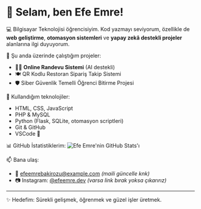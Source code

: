 # 👋 Selam, ben Efe Emre!

💻 Bilgisayar Teknolojisi öğrencisiyim. Kod yazmayı seviyorum, özellikle de **web geliştirme**, **otomasyon sistemleri** ve **yapay zekâ destekli projeler** alanlarına ilgi duyuyorum.

🚀 Şu anda üzerinde çalıştığım projeler:
- 👨‍💻 **Online Randevu Sistemi** (AI destekli)
- 🍽️ QR Kodlu Restoran Sipariş Takip Sistemi
- 🛡️ Siber Güvenlik Temelli Öğrenci Bitirme Projesi

🔧 Kullandığım teknolojiler:
- HTML, CSS, JavaScript
- PHP & MySQL
- Python (Flask, SQLite, otomasyon scriptleri)
- Git & GitHub
- VSCode 💙

📊 GitHub İstatistiklerim:
![Efe Emre'nin GitHub Stats'ı](https://github-readme-stats.vercel.app/api?username=KULLANICIADIN&show_icons=true&theme=tokyonight)

📫 Bana ulaş:
- 📧 efeemrebakirozu@example.com *(maili güncelle knk)*
- 📷 Instagram: [@efeemre.dev](https://instagram.com/efeemre.dev) *(varsa link bırak yoksa çıkarırız)*

---

✨ Hedefim: Sürekli gelişmek, öğrenmek ve güzel işler üretmek.
